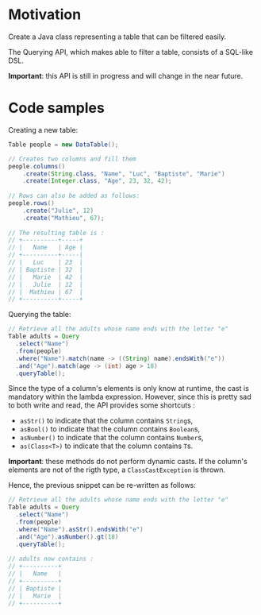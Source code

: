 # Motivation
Create a Java class representing a table that can be filtered easily.

The Querying API, which makes able to filter a table, consists of a SQL-like DSL.

__Important__: this API is still in progress and will change in the near future.

# Code samples

Creating a new table:

```java
Table people = new DataTable();

// Creates two columns and fill them
people.columns()
    .create(String.class, "Name", "Luc", "Baptiste", "Marie")
    .create(Integer.class, "Age", 23, 32, 42);
    
// Rows can also be added as follows:
people.rows()
    .create("Julie", 12)
    .create("Mathieu", 67);
    
// The resulting table is :
// +----------+-----+
// |   Name   | Age |
// +----------+-----|
// |   Luc    | 23  |
// | Baptiste | 32  |
// |   Marie  | 42  |
// |   Julie  | 12  |
// |  Mathieu | 67  |
// +----------+-----+
```

Querying the table:

```java
// Retrieve all the adults whose name ends with the letter "e"
Table adults = Query
  .select("Name")
  .from(people)
  .where("Name").match(name -> ((String) name).endsWith("e"))
  .and("Age").match(age -> (int) age > 18)
  .queryTable();
```

Since the type of a column's elements is only know at runtime, the cast is mandatory within the lambda expression. However, since this is pretty sad to both write and read, the API provides some shortcuts :

- `asStr()` to indicate that the column contains `String`s,
- `asBool()` to indicate that the column contains `Boolean`s,
- `asNumber()` to indicate that the column contains `Number`s,
- `as(Class<T>)` to indicate that the column contains `T`s.

__Important__: these methods do not perform dynamic casts. If the column's elements are not of the rigth type, a `ClassCastException` is thrown.

Hence, the previous snippet can be re-written as follows: 
```java
// Retrieve all the adults whose name ends with the letter "e"
Table adults = Query
  .select("Name")
  .from(people)
  .where("Name").asStr().endsWith("e")
  .and("Age").asNumber().gt(18)
  .queryTable();
  
// adults now contains :
// +----------+
// |   Name   |
// +----------+
// | Baptiste |
// |   Marie  |
// +----------+
```
